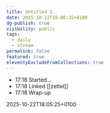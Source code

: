 ```yaml
---
title: Untitled 5
date: 2025-10-22T18:06:32+0100
dg-publish: true
visibility: public
tags:
  - daily
  - stream
permalink: false
featured: true
eleventyExcludeFromCollections: true
---
```


- 17:18 Started…
- 17:18 Linked [[zettel]]
- 17:18 Wrap-up

2025-10-22T18:05:25+0100

